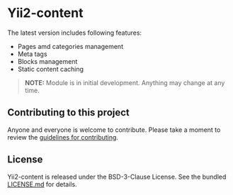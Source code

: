 # Yii2-content

The latest version includes following features:

* Pages amd categories management
* Meta tags
* Blocks management
* Static content caching

> **NOTE:** Module is in initial development. Anything may change at any time.

## Contributing to this project

Anyone and everyone is welcome to contribute. Please take a moment to review the [guidelines for contributing](CONTRIBUTING.md).

## License

Yii2-content is released under the BSD-3-Clause License. See the bundled [LICENSE.md](LICENSE.md) for details.
